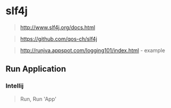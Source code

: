 # slf4j

> http://www.slf4j.org/docs.html

> https://github.com/qos-ch/slf4j

> http://runjva.appspot.com/logging101/index.html - example

## Run Application

### Intellij

> Run, Run 'App'

